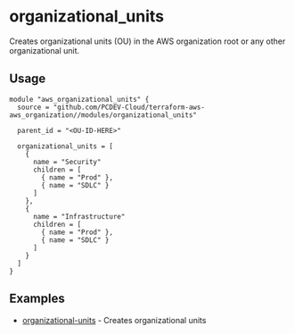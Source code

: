 # organizational_units

Creates organizational units (OU) in the AWS organization root or any other organizational unit.

## Usage

```hcl
module "aws_organizational_units" {
  source = "github.com/PCDEV-Cloud/terraform-aws-aws_organization//modules/organizational_units"

  parent_id = "<OU-ID-HERE>"

  organizational_units = [
    {
      name = "Security"
      children = [
        { name = "Prod" },
        { name = "SDLC" }
      ]
    },
    {
      name = "Infrastructure"
      children = [
        { name = "Prod" },
        { name = "SDLC" }
      ]
    }
  ]
}
```

## Examples

- [organizational-units](https://github.com/PCDEV-Cloud/terraform-aws-aws_organization/tree/main/examples/organizational-units) - Creates organizational units
